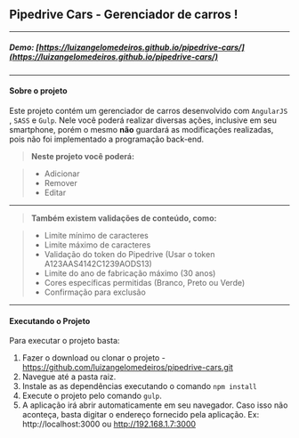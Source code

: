 
Pipedrive Cars - Gerenciador de carros !
-------------

----------
##### **Demo**: [https://luizangelomedeiros.github.io/pipedrive-cars/](https://luizangelomedeiros.github.io/pipedrive-cars/)

---------

####  **Sobre o projeto**

Este projeto contém um gerenciador de carros desenvolvido com `AngularJS` , `SASS` e `Gulp`. Nele você poderá realizar diversas ações, inclusive em seu smartphone, porém o mesmo **não** guardará as modificações realizadas, pois não foi implementado a programação back-end.

> **Neste projeto você poderá:**

> - Adicionar
> - Remover
> - Editar

----------

> **Também existem validações de conteúdo, como:**

> - Limite mínimo de caracteres
> - Limite máximo de caracteres
> - Validação do token do Pipedrive (Usar o token A123AAS4142C1239AODS13)
> - Limite do ano de fabricação máximo (30 anos) 
> - Cores específicas permitidas (Branco, Preto ou Verde)
> - Confirmação para exclusão

----------

####  **Executando o Projeto**

 Para executar o projeto basta:
 
1. Fazer o download ou clonar o projeto - https://github.com/luizangelomedeiros/pipedrive-cars.git
2. Navegue até a pasta raiz.
3. Instale as as dependências executando o comando `npm install`
4. Execute o projeto pelo comando `gulp`. 
5. A aplicação irá abrir automaticamente em seu navegador. Caso isso não aconteça, basta digitar o endereço fornecido pela aplicação. Ex: http://localhost:3000 ou http://192.168.1.7:3000
